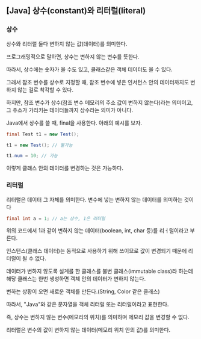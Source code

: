 ## [Java] 상수(constant)와 리터럴(literal)

### 상수

상수와 리터럴 둘다 변하지 않는 값(데이터)를 의미한다.

프로그래밍적으로 말하면, 상수는 변하지 않는 변수를 뜻한다.

따라서, 상수에는 숫자가 올 수도 있고, 클래스같은 객체 데이터도 올 수 있다.

그래서 참조 변수를 상수로 지정할 때, 참조 변수에 넣은 인서턴스 안의 데이터까지도 변하지 않는 걸로 착각할 수 있다.

하지만, 참조 변수가 상수(참조 변수 메모리의 주소 값이 변하지 않는다)라는 의미이고, 그 주소가 가리키는 데이터들까지 상수라는 의미가 아니다.

Java에서 상수를 쓸 때, final을 사용한다. 아래의 예시를 보자.

```Java
final Test t1 = new Test();

t1 = new Test(); // 불가능

t1.num = 10; // 가능
```

이렇게 클래스 안의 데이터를 변경하는 것은 가능하다.



### 리터럴

리터럴은 데이터 그 자체를 의미한다. 변수에 넣는 변하지 않는 데이터를 의미하는 것이다

```java
final int a = 1; // a는 상수, 1은 리터럴
```

위의 코드에서 1과 같이 변하지 않는 데이터(boolean, int, char 등)를 리ㅓ럴이라고 부른다.

인스턴스(클래스 데이터)는 동적으로 사용하기 위해 쓰이므로 값이 변경되기 때문에 리터럴이 될 수 없다.

데이터가 변하지 않도록 설계를 한 클래스를 불변 클래스(immutable class)라 하는데 해당 클래스는 한번 생성하면 객체 안의 데이터가 변하지 않는다. 

변하는 상황이 오면 새로운 객체를 만든다.(String, Color 같은 클래스)

따라서, "Java"와 같은 문자열을 객체 리터럴 또는 리터럴이라고 표현한다.





즉, 상수는 변하지 않는 변수(메모리의 위치)를 의미하며 메모리 값을 변경할 수 없다.

리터럴은 변수의 값이 변하지 않는 데이터(메모리 위치 안의 값)를 의미한다.



